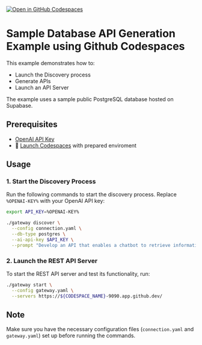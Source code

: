 <a href='https://codespaces.new/centralmind/sample_databases'><img src='https://github.com/codespaces/badge.svg' alt='Open in GitHub Codespaces' style='max-width: 100%;'></a>

# Sample Database API Generation Example using Github Codespaces

This example demonstrates how to:
- Launch the Discovery process
- Generate APIs
- Launch an API Server

The example uses a sample public PostgreSQL database hosted on Supabase.

## Prerequisites

- <a href="https://platform.openai.com/api-keys">OpenAI API Key</a>
- 🚀 <a href="https://codespaces.new/centralmind/sample_databases>">Launch Codespaces</a> with prepared enviroment

## Usage

### 1. Start the Discovery Process

Run the following commands to start the discovery process. Replace `%OPENAI-KEY%` with your OpenAI API key:

```bash
export API_KEY=%OPENAI-KEY%

```


```bash
./gateway discover \
  --config connection.yaml \
  --db-type postgres \
  --ai-api-key $API_KEY \
  --prompt "Develop an API that enables a chatbot to retrieve information about data. Try to place yourself as analyst and think what kind of data you will require, based on that come up with useful API methods for that"
```

### 2. Launch the REST API Server

To start the REST API server and test its functionality, run:

```bash
./gateway start \
  --config gateway.yaml \
  --servers https://${CODESPACE_NAME}-9090.app.github.dev/
```

## Note

Make sure you have the necessary configuration files (`connection.yaml` and `gateway.yaml`) set up before running the commands.